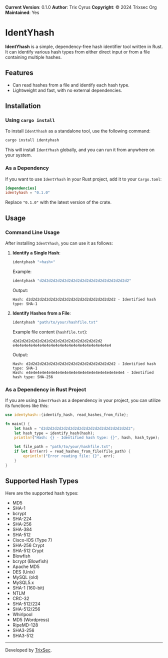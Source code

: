 **Current Version**: 0.1.0
**Author**: Trix Cyrus
**Copyright**: © 2024 Trixsec Org
**Maintained**: Yes

# IdentYhash

**IdentYhash** is a simple, dependency-free hash identifier tool written in Rust. It can identify various hash types from either direct input or from a file containing multiple hashes.

## Features

- Can read hashes from a file and identify each hash type.
- Lightweight and fast, with no external dependencies.

## Installation

### Using `cargo install`

To install `IdentYhash` as a standalone tool, use the following command:

```bash
cargo install identyhash
```

This will install `IdentYhash` globally, and you can run it from anywhere on your system.

### As a Dependency

If you want to use `IdentYhash` in your Rust project, add it to your `Cargo.toml`:

```toml
[dependencies]
identyhash = "0.1.0"
```

Replace `"0.1.0"` with the latest version of the crate.

## Usage

### Command Line Usage

After installing `IdentYhash`, you can use it as follows:

1. **Identify a Single Hash**:
   ```bash
   identyhash "<hash>"
   ```
   Example:
   ```bash
   identyhash "d2d2d2d2d2d2d2d2d2d2d2d2d2d2d2d2d2d2d2d2"
   ```
   Output:
   ```
   Hash: d2d2d2d2d2d2d2d2d2d2d2d2d2d2d2d2d2d2d2d2 - Identified hash type: SHA-1
   ```

2. **Identify Hashes from a File**:
   ```bash
   identyhash "path/to/your/hashfile.txt"
   ```
   Example file content (`hashfile.txt`):
   ```
   d2d2d2d2d2d2d2d2d2d2d2d2d2d2d2d2d2d2d2d2
   e4e4e4e4e4e4e4e4e4e4e4e4e4e4e4e4e4e4e4e4e4e4
   ```

   Output:
   ```
   Hash: d2d2d2d2d2d2d2d2d2d2d2d2d2d2d2d2d2d2d2d2 - Identified hash type: SHA-1
   Hash: e4e4e4e4e4e4e4e4e4e4e4e4e4e4e4e4e4e4e4e4e4e4 - Identified hash type: SHA-256
   ```

### As a Dependency in Rust Project

If you are using `IdentYhash` as a dependency in your project, you can utilize its functions like this:

```rust
use identyhash::{identify_hash, read_hashes_from_file};

fn main() {
    let hash = "d2d2d2d2d2d2d2d2d2d2d2d2d2d2d2d2d2d2d2d2";
    let hash_type = identify_hash(hash);
    println!("Hash: {} - Identified hash type: {}", hash, hash_type);

    let file_path = "path/to/your/hashfile.txt";
    if let Err(err) = read_hashes_from_file(file_path) {
        eprintln!("Error reading file: {}", err);
    }
}
```

## Supported Hash Types

Here are the supported hash types:

- MD5
- SHA-1
- bcrypt
- SHA-224
- SHA-256
- SHA-384
- SHA-512
- Cisco-IOS (Type 7)
- SHA-256 Crypt
- SHA-512 Crypt
- Blowfish
- bcrypt (Blowfish)
- Apache MD5
- DES (Unix)
- MySQL (old)
- MySQL5.x
- SHA-1 (160-bit)
- NTLM
- CRC-32
- SHA-512/224
- SHA-512/256
- Whirlpool
- MD5 (Wordpress)
- RipeMD-128
- SHA3-256
- SHA3-512

---

Developed by [TrixSec](https://github.com/TrixSec).
```